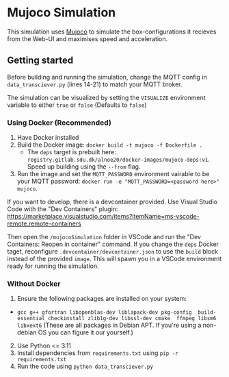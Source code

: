 # Mujoco Simulation

This simulation uses [Mujoco](https://mujoco.org/) to simulate the box-configurations it recieves from the Web-UI and maximises speed and acceleration.

## Getting started

Before building and running the simulation, change the MQTT config in `data_transciever.py` (lines 14-21) to match your MQTT broker.

The simulation can be visualized by setting the `VISUALIZE` environment variable to either `true` or `false` (Defaults to `false`)

### Using Docker (Recommended)

1. Have Docker installed
2. Build the Docker image: `docker build -t mujoco -f Dockerfile .`
    - The `deps` target is prebuilt here: `registry.gitlab.sdu.dk/alnoe20/docker-images/mujoco-deps:v1`. Speed up building using the `--from` flag.
3. Run the image and set the `MQTT_PASSWORD` environment vairable to be your MQTT password: `docker run -e "MQTT_PASSWORD=<password here>" mujoco`.

If you want to develop, there is a devcontainer provided. Use Visual Studio Code with the "Dev Containers" plugin: https://marketplace.visualstudio.com/items?itemName=ms-vscode-remote.remote-containers

Then open the `/mujocoSimulation` folder in VSCode and run the "Dev Containers: Reopen in container" command. If you change the `deps` Docker taget, reconfigure `.devcontainer/devcontainer.json` to use the `build` block instead of the provided `image`. This will spawn you in a VSCode environment ready for running the simulation.

### Without Docker

1. Ensure the following packages are installed on your system:
  - `gcc g++ gfortran libopenblas-dev liblapack-dev pkg-config 
    build-essential checkinstall zlib1g-dev libssl-dev cmake 
    ffmpeg libsm6 libxext6` (These are all packages in Debian APT. If you're using a non-debian OS you can figure it our yourself.)
2. Use Python <= 3.11
3. Install dependencies from `requirements.txt` using `pip -r requirements.txt`
4. Run the code using `python data_transciever.py`
